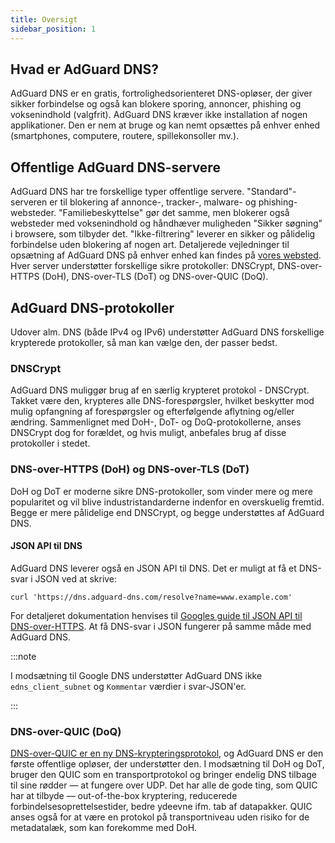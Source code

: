 ```yaml
---
title: Oversigt
sidebar_position: 1
---
```


## Hvad er AdGuard DNS?

AdGuard DNS er en gratis, fortrolighedsorienteret DNS-opløser, der giver sikker forbindelse og også kan blokere sporing, annoncer, phishing og voksenindhold (valgfrit). AdGuard DNS kræver ikke installation af nogen applikationer. Den er nem at bruge og kan nemt opsættes på enhver enhed (smartphones, computere, routere, spillekonsoller mv.).

## Offentlige AdGuard DNS-servere

AdGuard DNS har tre forskellige typer offentlige servere. "Standard"-serveren er til blokering af annonce-, tracker-, malware- og phishing-websteder. "Familiebeskyttelse" gør det samme, men blokerer også websteder med voksenindhold og håndhæver muligheden "Sikker søgning" i browsere, som tilbyder det. "Ikke-filtrering" leverer en sikker og pålidelig forbindelse uden blokering af nogen art. Detaljerede vejledninger til opsætning af AdGuard DNS på enhver enhed kan findes på [vores websted](https://adguard-dns.io/public-dns.html). Hver server understøtter forskellige sikre protokoller: DNSCrypt, DNS-over-HTTPS (DoH), DNS-over-TLS (DoT) og DNS-over-QUIC (DoQ).

## AdGuard DNS-protokoller

Udover alm. DNS (både IPv4 og IPv6) understøtter AdGuard DNS forskellige krypterede protokoller, så man kan vælge den, der passer bedst.

### DNSCrypt

AdGuard DNS muliggør brug af en særlig krypteret protokol - DNSCrypt. Takket være den, krypteres alle DNS-forespørgsler, hvilket beskytter mod mulig opfangning af forespørgsler og efterfølgende aflytning og/eller ændring. Sammenlignet med DoH-, DoT- og DoQ-protokollerne, anses DNSCrypt dog for forældet, og hvis muligt, anbefales brug af disse protokoller i stedet.

### DNS-over-HTTPS (DoH) og DNS-over-TLS (DoT)

DoH og DoT er moderne sikre DNS-protokoller, som vinder mere og mere popularitet og vil blive industristandarderne indenfor en overskuelig fremtid. Begge er mere pålidelige end DNSCrypt, og begge understøttes af AdGuard DNS.

#### JSON API til DNS

AdGuard DNS leverer også en JSON API til DNS. Det er muligt at få et DNS-svar i JSON ved at skrive:

```text
curl 'https://dns.adguard-dns.com/resolve?name=www.example.com'
```

For detaljeret dokumentation henvises til [Googles guide til JSON API til DNS-over-HTTPS](https://developers.google.com/speed/public-dns/docs/doh/json). At få DNS-svar i JSON fungerer på samme måde med AdGuard DNS.

:::note

I modsætning til Google DNS understøtter AdGuard DNS ikke `edns_client_subnet` og `Kommentar` værdier i svar-JSON'er.

:::

### DNS-over-QUIC (DoQ)

[DNS-over-QUIC er en ny DNS-krypteringsprotokol](https://adguard.com/blog/dns-over-quic.html), og AdGuard DNS er den første offentlige opløser, der understøtter den. I modsætning til DoH og DoT, bruger den QUIC som en transportprotokol og bringer endelig DNS tilbage til sine rødder — at fungere over UDP. Det har alle de gode ting, som QUIC har at tilbyde — out-of-the-box kryptering, reducerede forbindelsesoprettelsestider, bedre ydeevne ifm. tab af datapakker. QUIC anses også for at være en protokol på transportniveau uden risiko for de metadatalæk, som kan forekomme med DoH.
